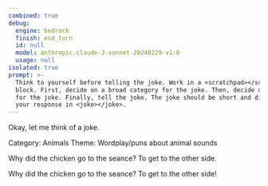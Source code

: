 ```yaml
---
combined: true
debug:
  engine: bedrock
  finish: end_turn
  id: null
  model: anthropic.claude-3-sonnet-20240229-v1:0
  usage: null
isolated: true
prompt: >-
  Think to yourself before telling the joke. Work in a <scratchpad></scratchpad>
  block. First, decide on a broad category for the joke. Then, decide on a theme
  for the joke. Finally, tell the joke. The joke should be short and direct. Put
  your response in <joke></joke>.
---
```

Okay, let me think of a joke.

<scratchpad>
Category: Animals
Theme: Wordplay/puns about animal sounds

Why did the chicken go to the seance?
To get to the other side.
</scratchpad>

<joke>
Why did the chicken go to the seance?
To get to the other side!
</joke>